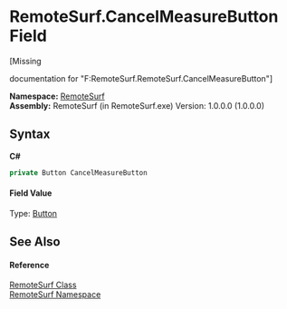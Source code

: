 # RemoteSurf.CancelMeasureButton Field
 

\[Missing <summary> documentation for "F:RemoteSurf.RemoteSurf.CancelMeasureButton"\]

**Namespace:**&nbsp;<a href="N_RemoteSurf">RemoteSurf</a><br />**Assembly:**&nbsp;RemoteSurf (in RemoteSurf.exe) Version: 1.0.0.0 (1.0.0.0)

## Syntax

**C#**<br />
``` C#
private Button CancelMeasureButton
```


#### Field Value
Type: <a href="http://msdn2.microsoft.com/en-us/library/031c58k4" target="_blank">Button</a>

## See Also


#### Reference
<a href="T_RemoteSurf_RemoteSurf">RemoteSurf Class</a><br /><a href="N_RemoteSurf">RemoteSurf Namespace</a><br />